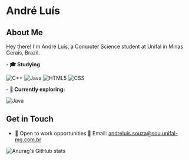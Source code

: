 # André Luís

## About Me

Hey there! I'm André Luís, a Computer Science student at Unifal in Minas Gerais, Brazil.

**- 🎓 Studying**

![C++](https://img.shields.io/badge/-C++-333333?style=flat&logo=C%2B%2B&logoColor=00599C)
![Java](https://img.shields.io/badge/-Java-333333?style=flat&logo=Java&logoColor=007396)
![HTML5](https://img.shields.io/badge/-HTML5-333333?style=flat&logo=HTML5)
![CSS](https://img.shields.io/badge/-CSS-333333?style=flat&logo=CSS3&logoColor=1572B6)

**- 🌱 Currently exploring:**

![Java](https://img.shields.io/badge/-Java-333333?style=flat&logo=Java&logoColor=007396)

## Get in Touch
- 💼 Open to work opportunities
📧 Email: andreluis.souza@sou.unifal-mg.com.br

![Anurag's GitHub stats](https://github-readme-stats.vercel.app/api?username=Andreluis-main&show_icons=true&theme=cobalt)
